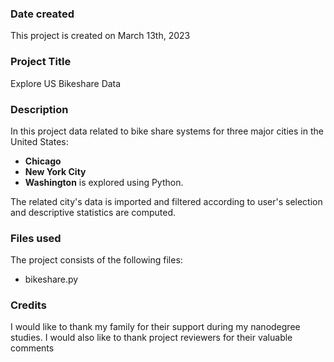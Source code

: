### Date created
This project is created on March 13th, 2023

### Project Title
Explore US Bikeshare Data

### Description
In this project data related to bike share systems for three major cities in the United States:
- **Chicago** 
- **New York City**
- **Washington** 
is explored using Python.

The related city's data is imported and filtered according to user's selection and descriptive statistics are computed.

### Files used
The project consists of the following files:
- bikeshare.py

### Credits
I would like to thank my family for their support during my nanodegree studies. 
I would also like to thank project reviewers for their valuable comments
